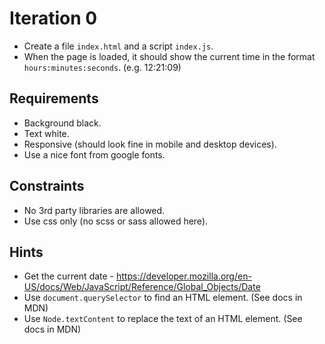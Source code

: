 # Iteration 0

* Create a file `index.html` and a script `index.js`.
* When the page is loaded, it should show the current time in the format `hours:minutes:seconds`. (e.g. 12:21:09)

## Requirements
* Background black.
* Text white.
* Responsive (should look fine in mobile and desktop devices).
* Use a nice font from google fonts.

## Constraints
* No 3rd party libraries are allowed.
* Use css only (no scss or sass allowed here).

## Hints
* Get the current date - https://developer.mozilla.org/en-US/docs/Web/JavaScript/Reference/Global_Objects/Date
* Use `document.querySelector` to find an HTML element. (See docs in MDN)
* Use `Node.textContent` to replace the text of an HTML element. (See docs in MDN)
